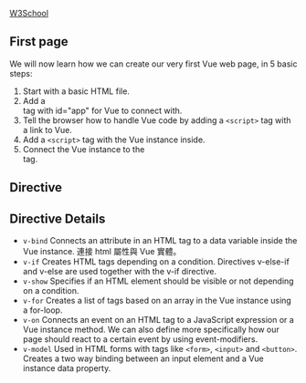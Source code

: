 

[W3School](https://www.w3schools.com/vue/index.php)

## First page
We will now learn how we can create our very first Vue web page, in 5 basic steps:

1. Start with a basic HTML file.
2. Add a <div> tag with id="app" for Vue to connect with.
3. Tell the browser how to handle Vue code by adding a `<script>` tag with a link to Vue.
4. Add a `<script>` tag with the Vue instance inside.
5. Connect the Vue instance to the <div id="app"> tag.



## Directive

Directive	Details
---
* `v-bind`	Connects an attribute in an HTML tag to a data variable inside the Vue instance. 連接 html 屬性與 Vue 實體。
* `v-if`	Creates HTML tags depending on a condition. Directives v-else-if and v-else are used together with the v-if directive. 
* `v-show`	Specifies if an HTML element should be visible or not depending on a condition.
* `v-for`	Creates a list of tags based on an array in the Vue instance using a for-loop.
* `v-on`	Connects an event on an HTML tag to a JavaScript expression or a Vue instance method. We can also define more specifically how our page should react to a certain event by using event-modifiers.
* `v-model`	Used in HTML forms with tags like `<form>`, `<input>` and `<button>`. Creates a two way binding between an input element and a Vue instance data property.
